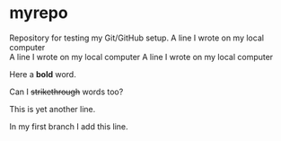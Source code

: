 # myrepo

Repository for testing my Git/GitHub setup.
A line I wrote on my local computer  
A line I wrote on my local computer
A line I wrote on my local computer

Here a **bold** word.

Can I ~~strikethrough~~ words too?

This is yet another line.

In my first branch I add this line.
